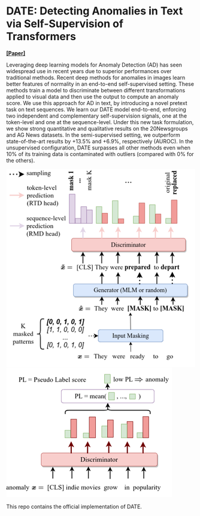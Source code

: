 # DATE: Detecting Anomalies in Text via Self-Supervision of Transformers

**[[Paper]](https://arxiv.org/abs/2104.05591v1)**

Leveraging deep learning models for Anomaly Detection (AD) has seen widespread use in recent years due to superior performances over traditional methods. Recent deep methods for anomalies in images learn better features of normality in an end-to-end self-supervised setting. These methods train a model to discriminate between different transformations applied to visual data and then use the output to compute an anomaly score. We use this approach for AD in text, by introducing a novel pretext task on text sequences. We learn our DATE model end-to-end, enforcing two independent and complementary self-supervision signals, one at the token-level and one at the sequence-level. Under this new task formulation, we show strong quantitative and qualitative results on the 20Newsgroups and AG News datasets. In the semi-supervised setting, we outperform state-of-the-art results by +13.5% and +6.9%, respectively (AUROC). In the unsupervised configuration, DATE surpasses all other methods even when 10% of its training data is contaminated with outliers (compared with 0% for the others).


![DATE train overview](resources/date_train.png)
![DATE test overview](resources/date_test.png)
 
 
This repo contains the official implementation of DATE.

